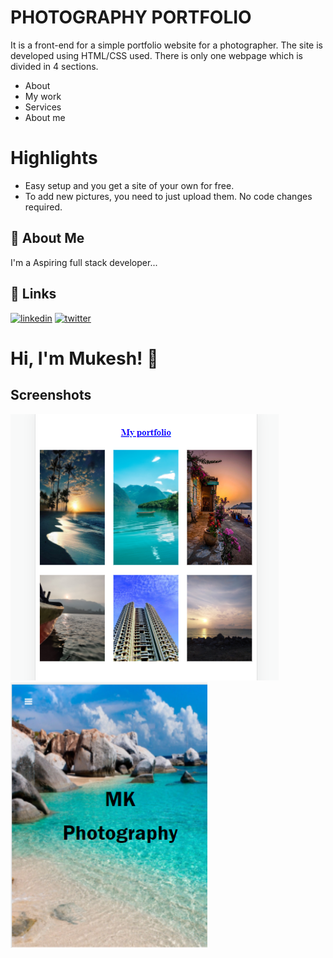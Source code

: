 
# PHOTOGRAPHY PORTFOLIO 

It is a front-end for a simple portfolio website for a photographer. The site is developed using HTML/CSS used. There is only one webpage which is divided in 4 sections.

- About
- My work
- Services
- About me



# Highlights

- Easy setup and you get a site of your own for free.
- To add new pictures, you need to just upload them. No code changes required.
## 🚀 About Me
I'm a Aspiring full stack developer...


## 🔗 Links

[![linkedin](https://img.shields.io/badge/linkedin-0A66C2?style=for-the-badge&logo=linkedin&logoColor=white)](https://www.linkedin.com/in/mukesh-kamble-84b328128/)
[![twitter](https://img.shields.io/badge/twitter-1DA1F2?style=for-the-badge&logo=twitter&logoColor=white)](https://twitter.com/kamblemukesh628)




# Hi, I'm Mukesh! 👋


## Screenshots

![](Untitled.png)
![](photography.png)

